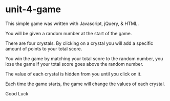 # unit-4-game

This simple game was written with Javascript, jQuery, & HTML.

You will be given a random number at the start of the game.

There are four crystals. By clicking on a crystal you will add a specific amount of points to your total score.

You win the game by matching your total score to the random number, you lose the game if your total score goes above the random number.

The value of each crystal is hidden from you until you click on it.

Each time the game starts, the game will change the values of each crystal.

Good Luck
